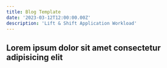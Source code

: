 ```yaml
---
title: Blog Template
date: '2023-03-12T12:00:00.00Z'
description: 'Lift & Shift Application Workload'
---
```


## Lorem ipsum dolor sit amet consectetur adipisicing elit
